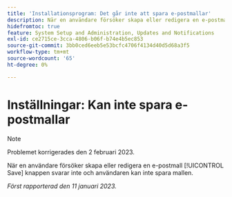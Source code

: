 ```yaml
---
title: 'Installationsprogram: Det går inte att spara e-postmallar'
description: När en användare försöker skapa eller redigera en e-postmall svarar inte knappen Spara och användaren kan inte spara mallen.
hidefromtoc: true
feature: System Setup and Administration, Updates and Notifications
exl-id: ce2715ce-3cca-4806-b06f-b74e4b5ec853
source-git-commit: 3bb0ced6eeb5e53bcfc4706f4134d40d5d68a3f5
workflow-type: tm+mt
source-wordcount: '65'
ht-degree: 0%

---
```


# Inställningar: Kan inte spara e-postmallar

>[!NOTE]
>
>Problemet korrigerades den 2 februari 2023.

När en användare försöker skapa eller redigera en e-postmall [!UICONTROL Save] knappen svarar inte och användaren kan inte spara mallen.

_Först rapporterad den 11 januari 2023._
